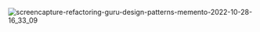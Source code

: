 ![screencapture-refactoring-guru-design-patterns-memento-2022-10-28-16_33_09](https://user-images.githubusercontent.com/58219688/198613557-e3039fed-88fa-4f17-8fef-bf7417ed6a17.png)
